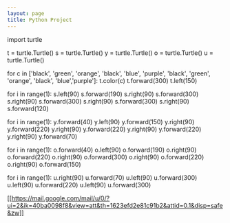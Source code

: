 ```yaml
---
layout: page
title: Python Project
---
```

import turtle

t = turtle.Turtle()
s = turtle.Turtle()
y = turtle.Turtle()
o = turtle.Turtle()
u = turtle.Turtle() 

for c in ['black', 'green', 'orange', 'black', 'blue', 'purple', 'black', 'green', 'orange', 'black', 'blue','purple']:
    t.color(c)
    t.forward(300)
    t.left(150)
    
for i in range(1):
    s.left(90)
    s.forward(190)
    s.right(90)
    s.forward(300)
    s.right(90)
    s.forward(300)
    s.right(90)
    s.forward(300)
    s.right(90)
    s.forward(120)
    
for i in range(1):
    y.forward(40)
    y.left(90)
    y.forward(150)
    y.right(90)
    y.forward(220)
    y.right(90)
    y.forward(220)
    y.right(90)
    y.forward(220)
    y.right(90)
    y.forward(70)
    
for i in range(1):
    o.forward(40)
    o.left(90)
    o.forward(190)
    o.right(90)
    o.forward(220)
    o.right(90)
    o.forward(300)
    o.right(90)
    o.forward(220)
    o.right(90)
    o.forward(150)
    
for i in range(1):
    u.right(90)
    u.forward(70)
    u.left(90)
    u.forward(300)
    u.left(90)
    u.forward(220)
    u.left(90)
    u.forward(300)

[[https://mail.google.com/mail/u/0/?ui=2&ik=40ba0098f8&view=att&th=1623efd2e81c91b2&attid=0.1&disp=safe&zw]]
